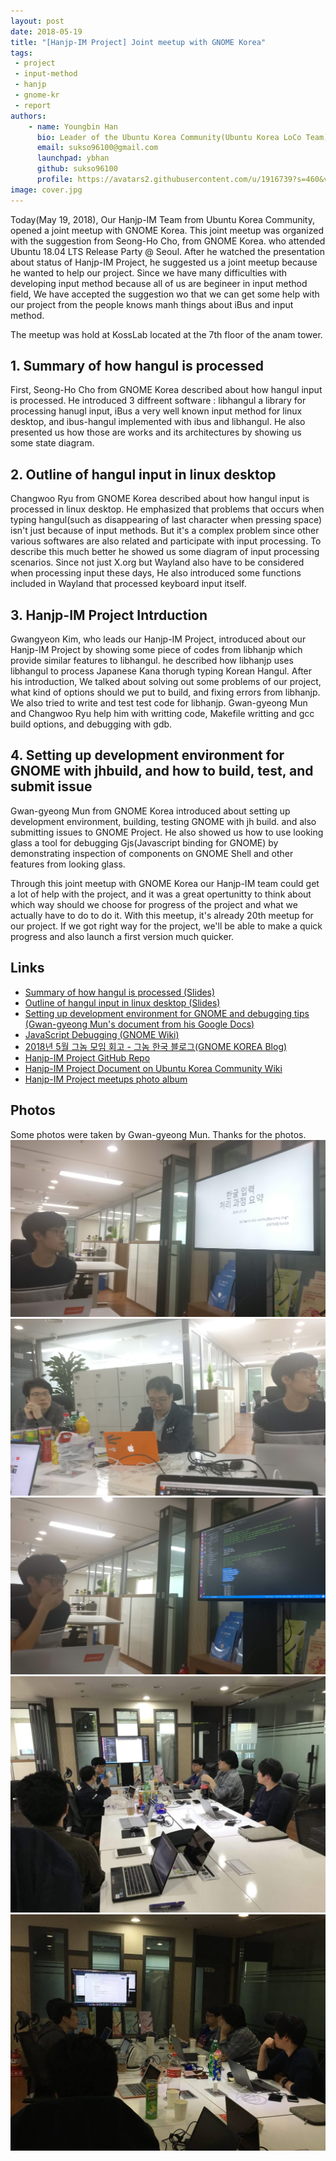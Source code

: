 ```yaml
---
layout: post
date: 2018-05-19
title: "[Hanjp-IM Project] Joint meetup with GNOME Korea"
tags:
 - project
 - input-method
 - hanjp
 - gnome-kr
 - report
authors:
    - name: Youngbin Han
      bio: Leader of the Ubuntu Korea Community(Ubuntu Korea LoCo Team)(2017~2018) / Hanjp-IM Project Member
      email: sukso96100@gmail.com
      launchpad: ybhan
      github: sukso96100
      profile: https://avatars2.githubusercontent.com/u/1916739?s=460&v=4
image: cover.jpg
---
```


Today(May 19, 2018), Our Hanjp-IM Team from Ubuntu Korea Community, opened a joint meetup with GNOME Korea.
This joint meetup was organized with the suggestion from Seong-Ho Cho, from GNOME Korea. who attended Ubuntu 18.04 LTS Release Party @ Seoul.
After he watched the presentation about status of Hanjp-IM Project, he suggested us a joint meetup because he wanted to help our project.
Since we have many difficulties with developing input method because all of us are begineer in input method field, We have accepted the suggestion wo that we can get some help with our project from the people knows manh things about iBus and input method.

The meetup was hold at KossLab located at the 7th floor of the anam tower.

## 1. Summary of how hangul is processed
First, Seong-Ho Cho from GNOME Korea described about how hangul input is processed. He introduced 3 diffreent software : libhangul a library for processing hanugl input, iBus a very well known input method for linux desktop, and ibus-hangul implemented with ibus and libhangul. He also presented us how those are works and its architectures by showing us some state diagram.

## 2. Outline of hangul input in linux desktop
Changwoo Ryu from GNOME Korea described about how hangul input is processed in linux desktop. He emphasized that problems that occurs when typing hangul(such as disappearing of last character when pressing space) isn't just because of input methods. But it's a complex problem since other various softwares are also related and participate with input processing. To describe this much better he showed us some diagram of input processing scenarios. Since not just X.org but Wayland also have to be considered when processing input these days, He also introduced some functions included in Wayland that processed keyboard input itself.

## 3. Hanjp-IM Project Intrduction
Gwangyeon Kim, who leads our Hanjp-IM Project, introduced about our Hanjp-IM Project by showing some piece of codes from libhanjp which provide similar features to libhangul. he described how libhanjp uses libhangul to process Japanese Kana thorugh typing Korean Hangul. After his introduction, We talked about solving out some problems of our project, what kind of options should we put to build, and fixing errors from libhanjp. We also tried to write and test test code for libhanjp. Gwan-gyeong Mun and Changwoo Ryu help him with writting code, Makefile writting and gcc build options, and debugging with gdb.

## 4. Setting up development environment for GNOME with jhbuild, and how to build, test, and submit issue
Gwan-gyeong Mun from GNOME Korea introduced about setting up development environment, building, testing GNOME with jh build. and also submitting issues to GNOME Project.
He also showed us how to use looking glass a tool for debugging Gjs(Javascript binding for GNOME) by demonstrating inspection of components on GNOME Shell and other features from looking glass.

Through this joint meetup with GNOME Korea our Hanjp-IM team could get a lot of help with the project, and it was a great opertunitty to think about which way should we choose for progress of the project and what we actually have to do to do it.
With this meetup, it's already 20th meetup for our project. If we got right way for the project, we'll be able to make a quick progress and also launch a first version much quicker.

## Links
- [Summary of how hangul is processed (Slides)](https://www.slideshare.net/gnomekr/20180519-hangul-processing)
- [Outline of hangul input in linux desktop (Slides)](https://www.slideshare.net/gnomekr/korean-input-overview-in-the-linux-desktop)
- [Setting up development environment for GNOME and debugging tips (Gwan-gyeong Mun's document from his Google Docs)](https://docs.google.com/document/d/1F5Yf515SgZPimIujRmTgbtY78aVLWS3EpU_z5TRyIJs/edit)
- [JavaScript Debugging (GNOME Wiki)](https://wiki.gnome.org/Projects/GnomeShell/DebuggingJavaScript)
- [2018년 5월 그놈 모임 회고 - 그놈 한국 블로그(GNOME KOREA Blog)](http://gnome-kr.blogspot.kr/2018/05/2018-5.html)
- [Hanjp-IM Project GitHub Repo](https://github.com/ubuntu-kr/hanjp-im)
- [Hanjp-IM Project Document on Ubuntu Korea Community Wiki](https://wiki.ubuntu-kr.org/index.php/HanJP_IM)
- [Hanjp-IM Project meetups photo album](https://photos.app.goo.gl/9hBFNe0jwk40xzox1)

## Photos
Some photos were taken by Gwan-gyeong Mun. Thanks for the photos.
![](IMG_20180519_143329.jpg)
![](IMG_20180519_143332.jpg)
![](IMG_20180519_151231.jpg)
![](cover.jpg)
![](2018-05-19_18_24_47.jpg)